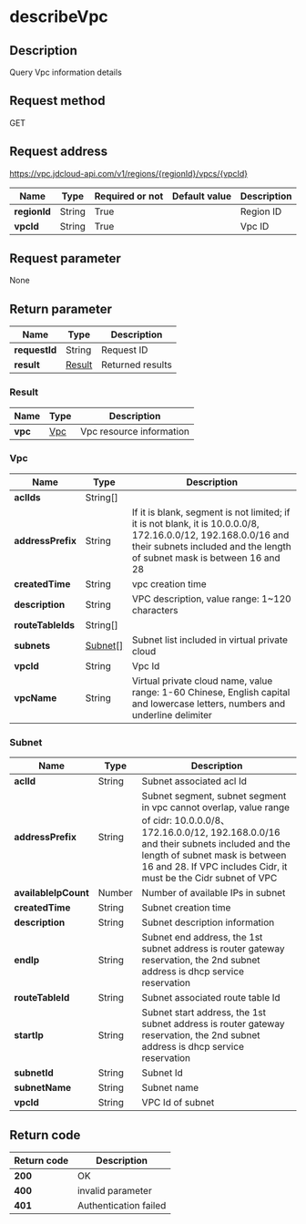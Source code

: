 # describeVpc


## Description
Query Vpc information details

## Request method
GET

## Request address
https://vpc.jdcloud-api.com/v1/regions/{regionId}/vpcs/{vpcId}

|Name|Type|Required or not|Default value|Description|
|---|---|---|---|---|
|**regionId**|String|True||Region ID|
|**vpcId**|String|True||Vpc ID|

## Request parameter
None


## Return parameter
|Name|Type|Description|
|---|---|---|
|**requestId**|String|Request ID|
|**result**|[Result](##Result)|Returned results|


### <a name="Result">Result</a>
|Name|Type|Description|
|---|---|---|
|**vpc**|[Vpc](##Vpc)|Vpc resource information|
### <a name="Vpc">Vpc</a>
|Name|Type|Description|
|---|---|---|
|**aclIds**|String[]||
|**addressPrefix**|String|If it is blank, segment is not limited; if it is not blank, it is 10.0.0.0/8, 172.16.0.0/12, 192.168.0.0/16 and their subnets included and the length of subnet mask is between 16 and 28|
|**createdTime**|String|vpc creation time|
|**description**|String|VPC description, value range: 1~120 characters|
|**routeTableIds**|String[]||
|**subnets**|[Subnet[]](##Subnet)|Subnet list included in virtual private cloud|
|**vpcId**|String|Vpc Id|
|**vpcName**|String|Virtual private cloud name, value range: 1-60 Chinese, English capital and lowercase letters, numbers and underline delimiter|
### <a name="Subnet">Subnet</a>
|Name|Type|Description|
|---|---|---|
|**aclId**|String|Subnet associated acl Id|
|**addressPrefix**|String|Subnet segment, subnet segment in vpc cannot overlap, value range of cidr: 10.0.0.0/8、172.16.0.0/12, 192.168.0.0/16 and their subnets included and the length of subnet mask is between 16 and 28. If VPC includes Cidr, it must be the Cidr subnet of VPC|
|**availableIpCount**|Number|Number of available IPs in subnet|
|**createdTime**|String|Subnet creation time|
|**description**|String|Subnet description information|
|**endIp**|String|Subnet end address, the 1st subnet address is router gateway reservation, the 2nd subnet address is dhcp service reservation|
|**routeTableId**|String|Subnet associated route table Id|
|**startIp**|String|Subnet start address, the 1st subnet address is router gateway reservation, the 2nd subnet address is dhcp service reservation|
|**subnetId**|String|Subnet Id|
|**subnetName**|String|Subnet name|
|**vpcId**|String|VPC Id of subnet|

## Return code
|Return code|Description|
|---|---|
|**200**|OK|
|**400**|invalid parameter|
|**401**|Authentication failed|
